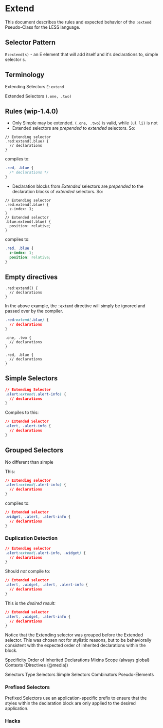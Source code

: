 # Extend

This document describes the rules and expected behavior of the ```:extend``` Pseudo-Class for the LESS language.


## Selector Pattern

```E:extend(s)``` - an E element that will add itself and it's declarations to, simple selector s.


## Terminology

Extending Selectors
```E:extend```

Extended Selectors
```(.one, .two)```


 ## Rules (wip-1.4.0)

* Only Simple may be extended. ```(.one, .two)``` is valid, while ```(ul li)``` is not
* Extended selectors are *prepended* to _extended_ selectors. So:

```less
// Extending selector
.red:extend(.blue) {
  // declarations
}
```
compiles to:

```css
.red, .blue {
  /* declarations */
}
```
* Declaration blocks from _Extended_ selectors are *prepended* to the declaration blocks of _extended_ selectors. So:


```less
// Extending selector
.red:extend(.blue) {
  z-index: 1;
}
// Extended selector
.blue:extend(.blue) {
  position: relative;
}
```
compiles to:

```css
.red, .blue {
  z-index: 1;
  position: relative;
}
```


## Empty directives

```less
.red:extend() {
  // declarations
}
```
In the above example, the ```:extend``` directive will simply be ignored and passed over by the compiler.


```css
.red:extend(.blue) {
  // declarations
}
```


```
.one, .two {
  // declarations
}
```


```
.red, .blue {
  // declarations
}
```

## Simple Selectors


```css
// Extending Selector
.alert:extend(.alert-info) {
  // declarations
}
```
Compiles to this:

```css
// Extended Selector
.alert, .alert-info {
  // declarations
}
```

## Grouped Selectors

No different than simple

This:

```css
// Extending selector
.alert:extend(.alert-info) {
  // declarations
}
```

compiles to:

```css
// Extended selector
.widget, .alert, .alert-info {
  // declarations
}
```

### Duplication Detection

```css
// Extending selector
.alert:extend(.alert-info, .widget) {
  // declarations
}
```

Should _not_ compile to:

```css
// Extended selector
.alert, .widget, .alert, .alert-info {
  // declarations
}
```

This is the _desired result:_

```css
// Extended selector
.alert, .widget, .alert-info {
  // declarations
}
```

Notice that the Extending selector was grouped before the Extended selector. This was chosen not for stylistic reasons, but to be behaviorally consistent with the expected order of inherited declarations within the block.


Specificity
Order of Inherited Declarations
Mixins
Scope (always global)
Contexts (Directives (@media))


Selectors
  Type Selectors
  Simple Selectors
Combinators
Pseudo-Elements


### Prefixed Selectors
Prefixed Selectors use an application-specific prefix to ensure that the styles within the declaration block are only applied to the desired application.


### Hacks
